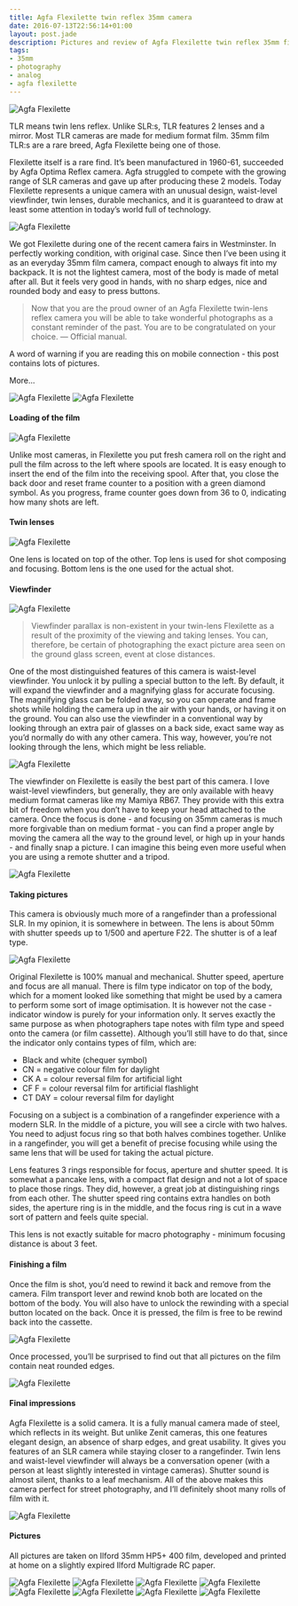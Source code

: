 ```yaml
---
title: Agfa Flexilette twin reflex 35mm camera
date: 2016-07-13T22:56:14+01:00
layout: post.jade
description: Pictures and review of Agfa Flexilette twin reflex 35mm film camera from 1960s
tags:
- 35mm
- photography
- analog
- agfa flexilette
---
```


<img src="https://alexsavin.me/photos/2016-07-14-agfa-flexilette/flexilette-pattern.jpg" class="featured" alt="Agfa Flexilette">

TLR means twin lens reflex. Unlike SLR:s, TLR features 2 lenses and a mirror. Most TLR cameras are made for medium format film. 35mm film TLR:s are a rare breed, Agfa Flexilette being one of those.

Flexilette itself is a rare find. It’s been manufactured in 1960-61, succeeded by Agfa Optima Reflex camera. Agfa struggled to compete with the growing range of SLR cameras and gave up after producing these 2 models. Today Flexilette represents a unique camera with an unusual design, waist-level viewfinder, twin lenses, durable mechanics, and it is guaranteed to draw at least some attention in today’s world full of technology.

<img src="https://alexsavin.me/photos/2016-07-14-agfa-flexilette/IMG_2620.jpg" class="featured" alt="Agfa Flexilette">

We got Flexilette during one of the recent camera fairs in Westminster. In perfectly working condition, with original case.  Since then I’ve been using it as an everyday 35mm film camera, compact enough to always fit into my backpack. It is not the lightest camera, most of the body is made of metal after all. But it feels very good in hands, with no sharp edges, nice and rounded body and easy to press buttons.

> Now that you are the proud owner of an Agfa Flexilette twin-lens reflex camera you will be able to take wonderful photographs as a constant reminder of the past. You are to be congratulated on your choice. — Official manual.

A word of warning if you are reading this on mobile connection - this post contains lots of pictures.

More...

<img src="https://alexsavin.me/photos/2016-07-14-agfa-flexilette/IMG_2622.jpg" class="featured" alt="Agfa Flexilette">

<img src="https://alexsavin.me/photos/2016-07-14-agfa-flexilette/IMG_2594.jpg" class="featured" alt="Agfa Flexilette">

#### Loading of the film

<img src="https://alexsavin.me/photos/2016-07-14-agfa-flexilette/IMG_2609.jpg" class="featured" alt="Agfa Flexilette">

Unlike most cameras, in Flexilette you put fresh camera roll on the right and pull the film across to the left where spools are located. It is easy enough to insert the end of the film into the receiving spool. After that, you close the back door and reset frame counter to a position with a green diamond symbol. As you progress, frame counter goes down from 36 to 0, indicating how many shots are left.

#### Twin lenses

<img src="https://alexsavin.me/photos/2016-07-14-agfa-flexilette/IMG_2621.jpg" class="featured" alt="Agfa Flexilette">

One lens is located on top of the other. Top lens is used for shot composing and focusing. Bottom lens is the one used for the actual shot. 

#### Viewfinder

<img src="https://alexsavin.me/photos/2016-07-14-agfa-flexilette/viewfinder.png" class="featured" alt="Agfa Flexilette">

> Viewfinder parallax is non-existent in your twin-lens Flexilette as a result of the proximity of the viewing and taking lenses. You can, therefore, be certain of photographing the exact picture area seen on the ground glass screen, event at close distances.

One of the most distinguished features of this camera is waist-level viewfinder. You unlock it by pulling a special button to the left. By default, it will expand the viewfinder and a magnifying glass for accurate focusing. The magnifying glass can be folded away, so you can operate and frame shots while holding the camera up in the air with your hands, or having it on the ground. You can also use the viewfinder in a conventional way by looking through an extra pair of glasses on a back side, exact same way as you’d normally do with any other camera. This way, however, you’re not looking through the lens, which might be less reliable.

<img src="https://alexsavin.me/photos/2016-07-14-agfa-flexilette/viewfinder-2.jpg" class="featured" alt="Agfa Flexilette">

The viewfinder on Flexilette is easily the best part of this camera. I love waist-level viewfinders, but generally, they are only available with heavy medium format cameras like my Mamiya RB67. They provide with this extra bit of freedom when you don’t have to keep your head attached to the camera. Once the focus is done - and focusing on 35mm cameras is much more forgivable than on medium format - you can find a proper angle by moving the camera all the way to the ground level, or high up in your hands - and finally snap a picture. I can imagine this being even more useful when you are using a remote shutter and a tripod.

<img src="https://alexsavin.me/photos/2016-07-14-agfa-flexilette/IMG_2608.jpg" class="featured" alt="Agfa Flexilette">

#### Taking pictures

This camera is obviously much more of a rangefinder than a professional SLR. In my opinion, it is somewhere in between. The lens is about 50mm with shutter speeds up to 1/500 and aperture F22. The shutter is of a leaf type.

<img src="https://alexsavin.me/photos/2016-07-14-agfa-flexilette/IMG_2611.jpg" class="featured" alt="Agfa Flexilette">

Original Flexilette is 100% manual and mechanical. Shutter speed, aperture and focus are all manual. There is film type indicator on top of the body, which for a moment looked like something that might be used by a camera to perform some sort of image optimisation. It is however not the case - indicator window is purely for your information only. It serves exactly the same purpose as when photographers tape notes with film type and speed onto the camera (or film cassette). Although you’ll still have to do that, since the indicator only contains types of film, which are:

* Black and white (chequer symbol)
* CN = negative colour film for daylight
* CK A = colour reversal film for artificial light
* CF F = colour reversal film for artificial flashlight
* CT DAY = colour reversal film for daylight

Focusing on a subject is a combination of a rangefinder experience with a modern SLR. In the middle of a picture, you will see a circle with two halves. You need to adjust focus ring so that both halves combines together. Unlike in a rangefinder, you will get a benefit of precise focusing while using the same lens that will be used for taking the actual picture.

Lens features 3 rings responsible for focus, aperture and shutter speed. It is somewhat a pancake lens, with a compact flat design and not a lot of space to place those rings. They did, however, a great job at distinguishing rings from each other. The shutter speed ring contains extra handles on both sides, the aperture ring is in the middle, and the focus ring is cut in a wave sort of pattern and feels quite special.

This lens is not exactly suitable for macro photography - minimum focusing distance is about 3 feet.

#### Finishing a film

Once the film is shot, you’d need to rewind it back and remove from the camera. Film transport lever and rewind knob both are located on the bottom of the body. You will also have to unlock the rewinding with a special button located on the back. Once it is pressed, the film is free to be rewind back into the cassette.

<img src="https://alexsavin.me/photos/2016-07-14-agfa-flexilette/IMG_2596.jpg" class="featured" alt="Agfa Flexilette">

Once processed, you’ll be surprised to find out that all pictures on the film contain neat rounded edges.

<img src="https://alexsavin.me/photos/2016-07-14-agfa-flexilette/IMG_2288.jpg" class="featured" alt="Agfa Flexilette">

#### Final impressions

Agfa Flexilette is a solid camera. It is a fully manual camera made of steel, which reflects in its weight. But unlike Zenit cameras, this one features elegant design, an absence of sharp edges, and great usability. It gives you features of an SLR camera while staying closer to a rangefinder. Twin lens and waist-level viewfinder will always be a conversation opener (with a person at least slightly interested in vintage cameras).  Shutter sound is almost silent, thanks to a leaf mechanism. All of the above makes this camera perfect for street photography, and I’ll definitely shoot many rolls of film with it.

<img src="https://alexsavin.me/photos/2016-07-14-agfa-flexilette/accessories.jpg" class="featured" alt="Agfa Flexilette">

#### Pictures

All pictures are taken on Ilford 35mm HP5+ 400 film, developed and printed at home on a slightly expired Ilford Multigrade RC paper.

<img src="https://alexsavin.me/photos/2016-07-14-agfa-flexilette/IMG_20160623_0001.jpg" class="featured" alt="Agfa Flexilette">

<img src="https://alexsavin.me/photos/2016-07-14-agfa-flexilette/IMG_20160623_0002.jpg" class="featured" alt="Agfa Flexilette">

<img src="https://alexsavin.me/photos/2016-07-14-agfa-flexilette/IMG_20160623_0003.jpg" class="featured" alt="Agfa Flexilette">

<img src="https://alexsavin.me/photos/2016-07-14-agfa-flexilette/IMG_20160623_0007.jpg" class="featured" alt="Agfa Flexilette">

<img src="https://alexsavin.me/photos/2016-07-14-agfa-flexilette/IMG_20160626_0001.jpg" class="featured" alt="Agfa Flexilette">

<img src="https://alexsavin.me/photos/2016-07-14-agfa-flexilette/IMG_20160626_0003.jpg" class="featured" alt="Agfa Flexilette">

<img src="https://alexsavin.me/photos/2016-07-14-agfa-flexilette/IMG_20160626_0006.jpg" class="featured" alt="Agfa Flexilette">

<img src="https://alexsavin.me/photos/2016-07-14-agfa-flexilette/IMG_20160626_0009.jpg" class="featured" alt="Agfa Flexilette">
